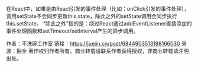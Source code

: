 在React中，如果是由React引发的事件处理（比如：onClick引发的事件处理），调用setState不会同步更新this.state，除此之外的setState调用会同步执行this.setState。 “除此之外”指的是：绕过React通过addEventListener直接添加的事件处理函数和setTimeout/setInterval产生的异步调用。

作者：不洗碗工作室
链接：https://juejin.cn/post/6844903513198166030
来源：掘金
著作权归作者所有。商业转载请联系作者获得授权，非商业转载请注明出处。